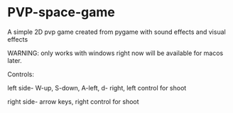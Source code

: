 # PVP-space-game
A simple 2D pvp game created from pygame with sound effects and visual effects 

WARNING:
only works with windows right now will be available for macos later.

Controls:

left side- W-up, S-down, A-left, d- right, left control for shoot

right side- arrow keys, right control for shoot
